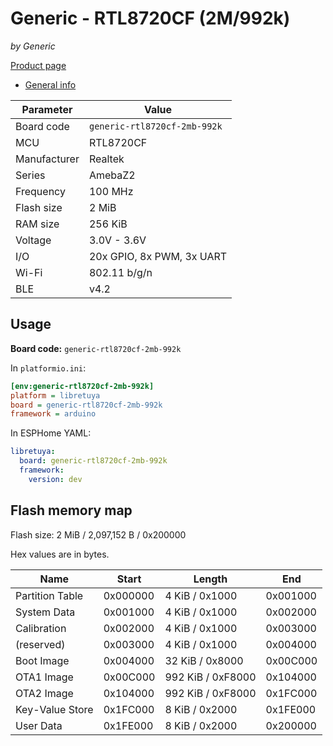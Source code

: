# Generic - RTL8720CF (2M/992k)

*by Generic*

[Product page](https://kuba2k2.github.io/libretuya/boards/generic-rtl8720cf-2mb-992k/)

- [General info](../../docs/platform/realtek/README.md)

Parameter    | Value
-------------|-----------------------------
Board code   | `generic-rtl8720cf-2mb-992k`
MCU          | RTL8720CF
Manufacturer | Realtek
Series       | AmebaZ2
Frequency    | 100 MHz
Flash size   | 2 MiB
RAM size     | 256 KiB
Voltage      | 3.0V - 3.6V
I/O          | 20x GPIO, 8x PWM, 3x UART
Wi-Fi        | 802.11 b/g/n
BLE          | v4.2

## Usage

**Board code:** `generic-rtl8720cf-2mb-992k`

In `platformio.ini`:

```ini
[env:generic-rtl8720cf-2mb-992k]
platform = libretuya
board = generic-rtl8720cf-2mb-992k
framework = arduino
```

In ESPHome YAML:

```yaml
libretuya:
  board: generic-rtl8720cf-2mb-992k
  framework:
    version: dev
```

## Flash memory map

Flash size: 2 MiB / 2,097,152 B / 0x200000

Hex values are in bytes.

Name            | Start    | Length            | End
----------------|----------|-------------------|---------
Partition Table | 0x000000 | 4 KiB / 0x1000    | 0x001000
System Data     | 0x001000 | 4 KiB / 0x1000    | 0x002000
Calibration     | 0x002000 | 4 KiB / 0x1000    | 0x003000
(reserved)      | 0x003000 | 4 KiB / 0x1000    | 0x004000
Boot Image      | 0x004000 | 32 KiB / 0x8000   | 0x00C000
OTA1 Image      | 0x00C000 | 992 KiB / 0xF8000 | 0x104000
OTA2 Image      | 0x104000 | 992 KiB / 0xF8000 | 0x1FC000
Key-Value Store | 0x1FC000 | 8 KiB / 0x2000    | 0x1FE000
User Data       | 0x1FE000 | 8 KiB / 0x2000    | 0x200000
